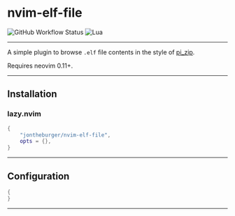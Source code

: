 # nvim-elf-file

![GitHub Workflow Status](https://img.shields.io/github/actions/workflow/status/ellisonleao/nvim-plugin-template/lint-test.yml?branch=main&style=for-the-badge)
![Lua](https://img.shields.io/badge/Made%20with%20Lua-blueviolet.svg?style=for-the-badge&logo=lua)

--------------------------------------------------------------------------------

A simple plugin to browse `.elf` file contents in the style of [pi_zip].

Requires neovim 0.11+.

--------------------------------------------------------------------------------

## Installation

### lazy.nvim

```lua
{
    "jontheburger/nvim-elf-file",
    opts = {},
}
```

--------------------------------------------------------------------------------

## Configuration

```lua
{
}
```


--------------------------------------------------------------------------------

[pi_zip]: https://neovim.io/doc/user/pi_zip.html
